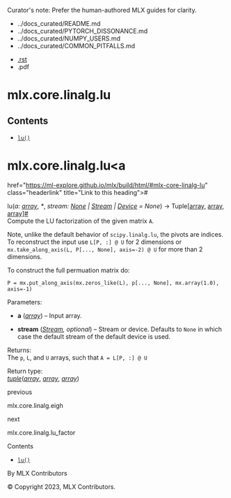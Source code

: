 Curator's note: Prefer the human-authored MLX guides for clarity.
- ../docs_curated/README.md
- ../docs_curated/PYTORCH_DISSONANCE.md
- ../docs_curated/NUMPY_USERS.md
- ../docs_curated/COMMON_PITFALLS.md


<div id="main-content" class="bd-main" role="main">

<div class="sbt-scroll-pixel-helper">

</div>

<div class="bd-content">

<div class="bd-article-container">

<div class="bd-header-article d-print-none">

<div class="header-article-items header-article__inner">

<div class="header-article-items__start">

<div class="header-article-item">

<span class="fa-solid fa-bars"></span>

</div>

</div>

<div class="header-article-items__end">

<div class="header-article-item">

<div class="article-header-buttons">

<a href="https://github.com/ml-explore/mlx"
class="btn btn-sm btn-source-repository-button"
data-bs-placement="bottom" data-bs-toggle="tooltip" target="_blank"
title="Source repository"><span class="btn__icon-container"> <em></em>
</span></a>

<div class="dropdown dropdown-download-buttons">

- <a
  href="https://ml-explore.github.io/mlx/build/html/_sources/python/_autosummary/mlx.core.linalg.lu.rst"
  class="btn btn-sm btn-download-source-button dropdown-item"
  data-bs-placement="left" data-bs-toggle="tooltip" target="_blank"
  title="Download source file"><span class="btn__icon-container">
  <em></em> </span> <span class="btn__text-container">.rst</span></a>
- <span class="btn__icon-container"> </span>
  <span class="btn__text-container">.pdf</span>

</div>

<span class="btn__icon-container"> </span>

<span class="fa-solid fa-list"></span>

</div>

</div>

</div>

</div>

</div>

<div id="jb-print-docs-body" class="onlyprint">

# mlx.core.linalg.lu

<div id="print-main-content">

<div id="jb-print-toc">

<div>

## Contents

</div>

- <a
  href="https://ml-explore.github.io/mlx/build/html/#mlx.core.linalg.lu"
  class="reference internal nav-link"><span class="pre"><code
  class="docutils literal notranslate">lu()</code></span></a>

</div>

</div>

</div>

<div id="searchbox">

</div>

<div id="mlx-core-linalg-lu" class="section">

# mlx.core.linalg.lu<a
href="https://ml-explore.github.io/mlx/build/html/#mlx-core-linalg-lu"
class="headerlink" title="Link to this heading">#</a>

<span class="sig-name descname"><span class="pre">lu</span></span><span class="sig-paren">(</span>*<span class="n"><span class="pre">a</span></span><span class="p"><span class="pre">:</span></span><span class="w"> </span><span class="n"><a
href="https://ml-explore.github.io/mlx/build/html/python/_autosummary/mlx.core.array.html#mlx.core.array"
class="reference internal" title="mlx.core.array"><span
class="pre">array</span></a></span>*, *<span class="o"><span class="pre">\*</span></span>*, *<span class="n"><span class="pre">stream</span></span><span class="p"><span class="pre">:</span></span><span class="w"> </span><span class="n"><a href="https://docs.python.org/3/library/constants.html#None"
class="reference external" title="(in Python v3.13)"><span
class="pre">None</span></a><span class="w"> </span><span class="p"><span class="pre">\|</span></span><span class="w"> </span><a
href="https://ml-explore.github.io/mlx/build/html/python/_autosummary/stream_class.html#mlx.core.Stream"
class="reference internal" title="mlx.core.Stream"><span
class="pre">Stream</span></a><span class="w"> </span><span class="p"><span class="pre">\|</span></span><span class="w"> </span><a
href="https://ml-explore.github.io/mlx/build/html/python/_autosummary/mlx.core.Device.html#mlx.core.Device"
class="reference internal" title="mlx.core.Device"><span
class="pre">Device</span></a></span><span class="w"> </span><span class="o"><span class="pre">=</span></span><span class="w"> </span><span class="default_value"><span class="pre">None</span></span>*<span class="sig-paren">)</span> <span class="sig-return"><span class="sig-return-icon">→</span> <span class="sig-return-typehint"><span class="pre">Tuple</span><span class="p"><span class="pre">\[</span></span><a
href="https://ml-explore.github.io/mlx/build/html/python/_autosummary/mlx.core.array.html#mlx.core.array"
class="reference internal" title="mlx.core.array"><span
class="pre">array</span></a><span class="p"><span class="pre">,</span></span><span class="w"> </span><a
href="https://ml-explore.github.io/mlx/build/html/python/_autosummary/mlx.core.array.html#mlx.core.array"
class="reference internal" title="mlx.core.array"><span
class="pre">array</span></a><span class="p"><span class="pre">,</span></span><span class="w"> </span><a
href="https://ml-explore.github.io/mlx/build/html/python/_autosummary/mlx.core.array.html#mlx.core.array"
class="reference internal" title="mlx.core.array"><span
class="pre">array</span></a><span class="p"><span class="pre">\]</span></span></span></span><a
href="https://ml-explore.github.io/mlx/build/html/#mlx.core.linalg.lu"
class="headerlink" title="Link to this definition">#</a>  
Compute the LU factorization of the given matrix
<span class="pre">`A`</span>.

Note, unlike the default behavior of
<span class="pre">`scipy.linalg.lu`</span>, the pivots are indices. To
reconstruct the input use
<span class="pre">`L[P,`</span>` `<span class="pre">`:]`</span>` `<span class="pre">`@`</span>` `<span class="pre">`U`</span>
for 2 dimensions or
<span class="pre">`mx.take_along_axis(L,`</span>` `<span class="pre">`P[...,`</span>` `<span class="pre">`None],`</span>` `<span class="pre">`axis=-2)`</span>` `<span class="pre">`@`</span>` `<span class="pre">`U`</span>
for more than 2 dimensions.

To construct the full permuation matrix do:

<div class="highlight-python notranslate">

<div class="highlight">

    P = mx.put_along_axis(mx.zeros_like(L), p[..., None], mx.array(1.0), axis=-1)

</div>

</div>

Parameters<span class="colon">:</span>  
- **a** (<a
  href="https://ml-explore.github.io/mlx/build/html/python/_autosummary/mlx.core.array.html#mlx.core.array"
  class="reference internal" title="mlx.core.array"><em>array</em></a>)
  – Input array.

- **stream** (<a
  href="https://ml-explore.github.io/mlx/build/html/python/_autosummary/stream_class.html#mlx.core.Stream"
  class="reference internal" title="mlx.core.Stream"><em>Stream</em></a>*,*
  *optional*) – Stream or device. Defaults to
  <span class="pre">`None`</span> in which case the default stream of
  the default device is used.

Returns<span class="colon">:</span>  
The <span class="pre">`p`</span>, <span class="pre">`L`</span>, and
<span class="pre">`U`</span> arrays, such that
<span class="pre">`A`</span>` `<span class="pre">`=`</span>` `<span class="pre">`L[P,`</span>` `<span class="pre">`:]`</span>` `<span class="pre">`@`</span>` `<span class="pre">`U`</span>

Return type<span class="colon">:</span>  
<a href="https://docs.python.org/3/library/stdtypes.html#tuple"
class="reference external" title="(in Python v3.13)"><em>tuple</em></a>(<a
href="https://ml-explore.github.io/mlx/build/html/python/_autosummary/mlx.core.array.html#mlx.core.array"
class="reference internal" title="mlx.core.array"><em>array</em></a>, <a
href="https://ml-explore.github.io/mlx/build/html/python/_autosummary/mlx.core.array.html#mlx.core.array"
class="reference internal" title="mlx.core.array"><em>array</em></a>, <a
href="https://ml-explore.github.io/mlx/build/html/python/_autosummary/mlx.core.array.html#mlx.core.array"
class="reference internal" title="mlx.core.array"><em>array</em></a>)

</div>

<div class="prev-next-area">

<a
href="https://ml-explore.github.io/mlx/build/html/python/_autosummary/mlx.core.linalg.eigh.html"
class="left-prev" title="previous page"><em></em></a>

<div class="prev-next-info">

previous

mlx.core.linalg.eigh

</div>

<a
href="https://ml-explore.github.io/mlx/build/html/python/_autosummary/mlx.core.linalg.lu_factor.html"
class="right-next" title="next page"></a>

<div class="prev-next-info">

next

mlx.core.linalg.lu_factor

</div>

</div>

</div>

<div class="bd-sidebar-secondary bd-toc">

<div class="sidebar-secondary-items sidebar-secondary__inner">

<div class="sidebar-secondary-item">

<div class="page-toc tocsection onthispage">

Contents

</div>

- <a
  href="https://ml-explore.github.io/mlx/build/html/#mlx.core.linalg.lu"
  class="reference internal nav-link"><span class="pre"><code
  class="docutils literal notranslate">lu()</code></span></a>

</div>

</div>

</div>

</div>

<div class="bd-footer-content__inner container">

<div class="footer-item">

By MLX Contributors

</div>

<div class="footer-item">

© Copyright 2023, MLX Contributors.  

</div>

<div class="footer-item">

</div>

<div class="footer-item">

</div>

</div>

</div>
